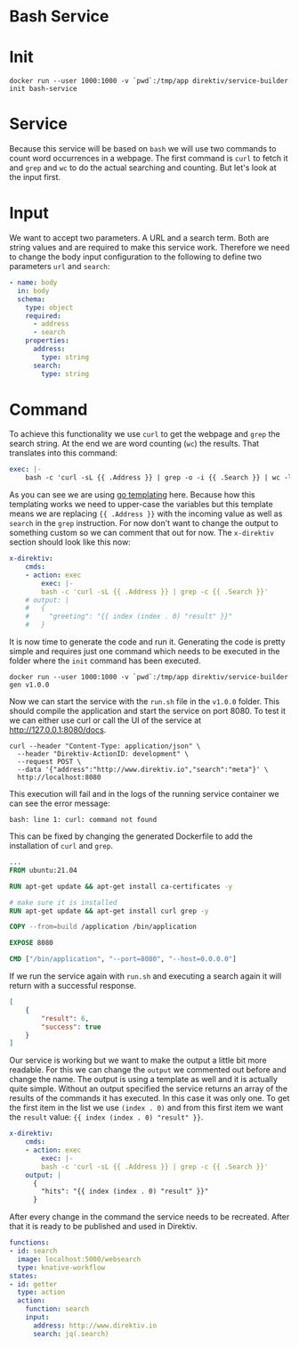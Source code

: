 # Bash Service

# Init

```
docker run --user 1000:1000 -v `pwd`:/tmp/app direktiv/service-builder init bash-service
```

# Service

Because this service will be based on `bash` we will use two commands to count word occurrences in a webpage. The first command is `curl` to fetch it and `grep` and `wc` to do the actual searching and counting. But let's look at the input first. 

# Input

We want to accept two parameters. A URL and a search term. Both are string values and are required to make this service work. Therefore we need to change the body input configuration to the following to define two parameters `url` and `search`:


```yaml
- name: body
  in: body
  schema:
    type: object
    required:
      - address
      - search
    properties:
      address:
        type: string
      search:
        type: string
```

# Command

To achieve this functionality we use `curl` to get the webpage and `grep` the search string. At the end we are word counting (`wc`) the results. That translates into this command:

```yaml
exec: |-
    bash -c 'curl -sL {{ .Address }} | grep -o -i {{ .Search }} | wc -l'
```

As you can see we are using [go templating](https://pkg.go.dev/text/template) here. Because how this templating works we need to upper-case the variables but this template means we are replacing `{{ .Address }}` with the incoming value as well as `search` in the `grep` instruction. For now don't want to change the output to something custom so we can comment that out for now. The `x-direktiv` section should look like this now:

```yaml
x-direktiv:   
    cmds:
    - action: exec
        exec: |-
        bash -c 'curl -sL {{ .Address }} | grep -c {{ .Search }}'
    # output: |
    #   {
    #     "greeting": "{{ index (index . 0) "result" }}"
    #   }
```

It is now time to generate the code and run it. Generating the code is pretty simple and requires just one command which needs to be executed in the folder where the `init` command has been executed. 

```
docker run --user 1000:1000 -v `pwd`:/tmp/app direktiv/service-builder gen v1.0.0
```

Now we can start the service with the `run.sh` file in the `v1.0.0` folder. This should compile the application and start the service on port 8080. To test it we can either use curl or call the UI of the service at http://127.0.0.1:8080/docs.

```
curl --header "Content-Type: application/json" \
  --header "Direktiv-ActionID: development" \
  --request POST \
  --data '{"address":"http://www.direktiv.io","search":"meta"}' \
  http://localhost:8080
```

This execution will fail and in the logs of the running service container we can see the error message:

```
bash: line 1: curl: command not found
```

This can be fixed by changing the generated Dockerfile to add the installation of `curl` and `grep`.


```Dockerfile
...
FROM ubuntu:21.04

RUN apt-get update && apt-get install ca-certificates -y

# make sure it is installed
RUN apt-get update && apt-get install curl grep -y

COPY --from=build /application /bin/application

EXPOSE 8080

CMD ["/bin/application", "--port=8080", "--host=0.0.0.0"]
```

If we run the service again with `run.sh` and executing a search again it will return with a successful response.

```json
[
	{
		"result": 6,
		"success": true
	}
]
```

Our service is working but we want to make the output a little bit more readable. For this we can change the `output` we commented out before and change the name. The output is using a template as well and it is actually quite simple. Without an output specified the service returns an array of the results of the commands it has executed. In this case it was only one. To get the first item in the list we use `(index . 0)` and from this first item we want the `result` value: `{{ index (index . 0) "result" }}`.

```yaml
x-direktiv:   
    cmds:
    - action: exec
        exec: |-
        bash -c 'curl -sL {{ .Address }} | grep -c {{ .Search }}'
    output: |
      {
        "hits": "{{ index (index . 0) "result" }}"
      }
```

After every change in the command the service needs to be recreated. After that it is ready to be published and used in Direktiv. 

```yaml
functions:
- id: search
  image: localhost:5000/websearch
  type: knative-workflow
states:
- id: getter 
  type: action
  action:
    function: search
    input: 
      address: http://www.direktiv.io
      search: jq(.search)
```